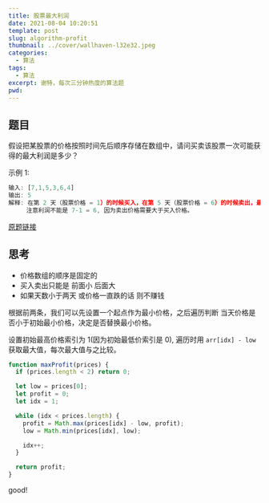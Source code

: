 ```yaml
---
title: 股票最大利润
date: 2021-08-04 10:20:51
template: post
slug: algorithm-profit
thumbnail: ../cover/wallhaven-l32e32.jpeg
categories:
  - 算法
tags:
  - 算法
excerpt: 谢特，每次三分钟热度的算法题
pwd:
---
```


## 题目

假设把某股票的价格按照时间先后顺序存储在数组中，请问买卖该股票一次可能获得的最大利润是多少？

示例 1:

```js
输入: [7,1,5,3,6,4]
输出: 5
解释: 在第 2 天（股票价格 = 1）的时候买入，在第 5 天（股票价格 = 6）的时候卖出，最大利润 = 6-1 = 5 。
     注意利润不能是 7-1 = 6, 因为卖出价格需要大于买入价格。
```

[原题链接](https://leetcode-cn.com/problems/best-time-to-buy-and-sell-stock/)

## 思考

- 价格数组的顺序是固定的
- 买入卖出只能是 前面小 后面大
- 如果天数小于两天 或价格一直跌的话 则不赚钱

根据前两条，我们可以先设置一个起点作为最小价格，之后遍历判断 当天价格是否小于初始最小价格，决定是否替换最小价格。

设置初始最高价格索引为 1(因为初始最低价索引是 0), 遍历时用 `arr[idx] - low` 获取最大值，每次最大值与之比较。

```js
function maxProfit(prices) {
  if (prices.length < 2) return 0;

  let low = prices[0];
  let profit = 0;
  let idx = 1;

  while (idx < prices.length) {
    profit = Math.max(prices[idx] - low, profit);
    low = Math.min(prices[idx], low);

    idx++;
  }

  return profit;
}
```

good!
